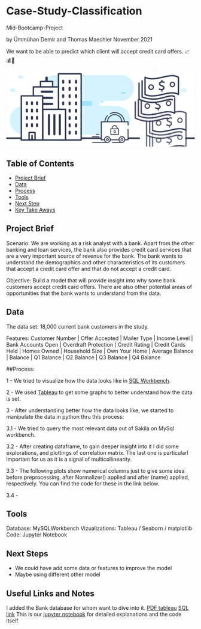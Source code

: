 # Case-Study-Classification
Mid-Bootcamp-Project

by Ümmühan Demir and Thomas Maechler November 2021

We want to be able to predict which client will accept credit card offers. 📈💰💸

![Picture](banking-project.jpeg)





## Table of Contents


- [Project Brief](https://github.com/thomasmaechler/Case-Study-Classification#Project-Brief)
- [Data](https://github.com/thomasmaechler/Case-Study-Classification#Data)
- [Process](https://github.com/thomasmaechler/Case-Study-Classification#Process)
- [Tools](https://github.com/thomasmaechler/Case-Study-Classification#Tools)
- [Next Step](https://github.com/thomasmaechler/Case-Study-Classification#Tools)
- [Key Take Aways](https://github.com/thomasmaechler/Case-Study-Classification#Key-Take-Aways)



## Project Brief

Scenario: We are working as a risk analyst with a bank. Apart from the other banking and loan services, the bank also provides credit card services that are a very important source of revenue for the bank. The bank wants to understand the demographics and other characteristics of its customers that accept a credit card offer and that do not accept a credit card.


Objective: Build a model that will provide insight into why some bank customers accept credit card offers. There are also other potential areas of opportunities that the bank wants to understand from the data.



## Data 

The data set: 18,000 current bank customers in the study. 

Features: Customer Number | Offer Accepted | Mailer Type | Income Level | Bank Accounts Open | Overdraft Protection | Credit Rating  | Credit Cards Held | Homes Owned | Household Size | Own Your Home | Average Balance | Balance | Q1 Balance | Q2 Balance | Q3 Balance | Q4 Balance




##Process: 


1 - We tried to visualize how the data looks like in [SQL Workbench](url).

2 - We used [Tableau](url) to get some graphs to better understand how the data is set. 

3 - After understanding better how the data looks like, we started to manipulate the data in python thru this process: 


  3.1 - We tried to query the most relevant data out of Sakila on MySql workbench.

  3.2 - After creating dataframe, to gain deeper insight into it I did some explorations, and plottings of correlation matrix. The last one is particularl  important for us as it is a signal of multicollinearity.

  3.3 - The following plots show numerical columns just to give some idea before preprocessing, after Normalizer() applied and after (name) applied, respectively. You can find the code for these in the link below.

  3.4 - 


  
## Tools 

Database: MySQLWorkbench 
Vizualizations: Tableau / Seaborn / matplotlib
Code: Jupyter Notebook


## Next Steps

- We could have add some data or features to improve the model
- Maybe using different other model 



## Useful Links and Notes

I added the Bank database for whom want to dive into it.
[PDF tableau](url)
[SQL link](url)
This is our [jupyter notebook](url) for detailed explanations and the code itself.
